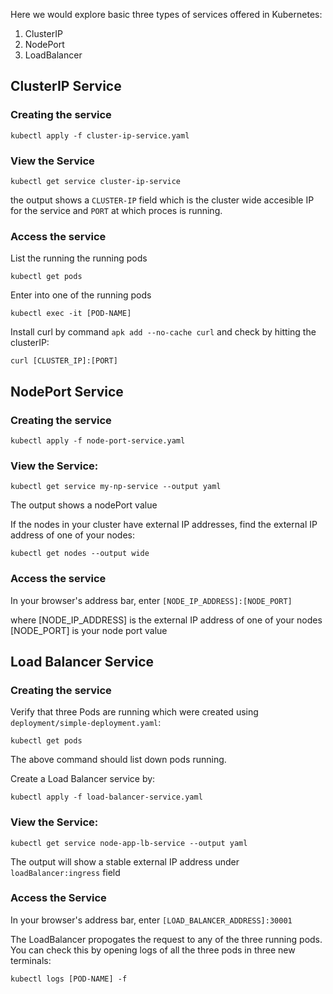 
Here we would explore basic three types of services offered in Kubernetes:
1. ClusterIP
2. NodePort
3. LoadBalancer

## ClusterIP Service

### Creating the service
```
kubectl apply -f cluster-ip-service.yaml
```

### View the Service
```
kubectl get service cluster-ip-service
```

the output shows a `CLUSTER-IP` field which is the cluster wide accesible IP for the service and `PORT` at which proces is running.

### Access the service
List the running the running pods
```
kubectl get pods
```

Enter into one of the running pods
```
kubectl exec -it [POD-NAME]
```

Install curl by command `apk add --no-cache curl` and check by hitting the clusterIP:
```
curl [CLUSTER_IP]:[PORT]
```


## NodePort Service

### Creating the service
```
kubectl apply -f node-port-service.yaml
```

### View the Service:
```
kubectl get service my-np-service --output yaml
```

The output shows a nodePort value


If the nodes in your cluster have external IP addresses, find the external IP address of one of your nodes:

```
kubectl get nodes --output wide
```
### Access the service

In your browser's address bar, enter `[NODE_IP_ADDRESS]:[NODE_PORT]`

where [NODE_IP_ADDRESS] is the external IP address of one of your nodes [NODE_PORT] is your node port value

## Load Balancer Service

### Creating the service

Verify that three Pods are running which were created using `deployment/simple-deployment.yaml`:
```
kubectl get pods
```

The above command should list down pods running.

Create a Load Balancer service by:
```
kubectl apply -f load-balancer-service.yaml
```

### View the Service:
```
kubectl get service node-app-lb-service --output yaml
```
The output will show a stable external IP address under `loadBalancer:ingress` field

### Access the Service
In your browser's address bar, enter `[LOAD_BALANCER_ADDRESS]:30001`

The LoadBalancer propogates the request to any of the three running pods. You can check this by opening logs of all the three pods in three new terminals:
```
kubectl logs [POD-NAME] -f
```